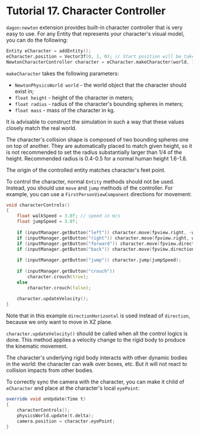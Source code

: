 # Tutorial 17. Character Controller

`dagon:newton` extension provides built-in character controller that is very easy to use. For any Entity that represents your character's visual model, you can do the following:

```d
Entity eCharacter = addEntity();
eCharacter.position = Vector3f(0, 1, 0); // Start position will be taken into account by the controller
NewtonCharacterController character = eCharacter.makeCharacter(world, 1.8f, 0.45f, 80.0f);
```

`makeCharacter` takes the following parameters:
* `NewtonPhysicsWorld world` - the world object that the character should exist in;
* `float height` - height of the character in meters;
* `float radius` - radius of the character's bounding spheres in meters;
* `float mass` - mass of the character in kg.

It is advisable to construct the simulation in such a way that these values closely match the real world.

The character's collision shape is composed of two bounding spheres one on top of another. They are automatically placed to match given height, so it is not recommended to set the radius substantially larger than 1/4 of the height. Recommended radius is 0.4-0.5 for a normal human height 1.6-1.8.

The origin of the controlled entity matches character's feet point.

To control the character, normal `Entity` methods should not be used. Instead, you should use `move` and `jump` methods of the controller. For example, you can use a `FirstPersonViewComponent` directions for movement:

```d
void characterControls()
{
    float walkSpeed = 3.0f; // speed in m/s
    float jumpSpeed = 3.0f;
    
    if (inputManager.getButton("left")) character.move(fpview.right, -walkSpeed);
    if (inputManager.getButton("right")) character.move(fpview.right, walkSpeed);
    if (inputManager.getButton("forward")) character.move(fpview.directionHorizontal, -walkSpeed);
    if (inputManager.getButton("back")) character.move(fpview.directionHorizontal, walkSpeed);
    
    if (inputManager.getButton("jump")) character.jump(jumpSpeed);
    
    if (inputManager.getButton("crouch"))
        character.crouch(true);
    else
        character.crouch(false);
    
    character.updateVelocity();
}
```

Note that in this example `directionHorizontal` is used instead of `direction`, because we only want to move in XZ plane.

`character.updateVelocity()` should be called when all the control logics is done. This method applies a velocity change to the rigid body to produce the kinematic movement.

The character's underlying rigid body interacts with other dynamic bodies in the world: the character can walk over boxes, etc. But it will not react to collision impacts from other bodies.

To correctly sync the camera with the character, you can make it child of `eCharacter` and place at the character's local `eyePoint`:

```d
override void onUpdate(Time t)
{
    characterControls();
    physicsWorld.update(t.delta);
    camera.position = character.eyePoint;
}
```
